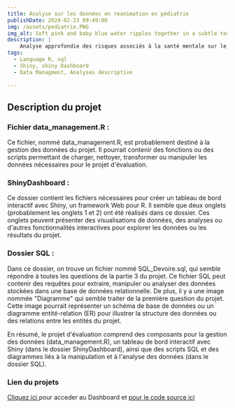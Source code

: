 ```yaml
---
title: Analyse sur les données en reanimation en pédiatrie
publishDate: 2024-02-23 09:49:00
img: /assets/pediatrie.PNG
img_alt: Soft pink and baby blue water ripples together in a subtle texture.
description: |
    Analyse approfondie des risques associés à la santé mentale sur le lieu de travail technologique, en mettant en lumière les troubles de santé mentale.
tags:
  - Language R, sql
  - Shiny, shiny Dashboard
  - Data Managment, Analyses descriptive
    
---
```


## Description du projet

### Fichier data_management.R :
Ce fichier, nommé data_management.R, est probablement destiné à la gestion des données du projet. Il pourrait contenir des fonctions ou des scripts permettant de charger, nettoyer, transformer ou manipuler les données nécessaires pour le projet d'évaluation.

### ShinyDashboard :
Ce dossier contient les fichiers nécessaires pour créer un tableau de bord interactif avec Shiny, un framework Web pour R. Il semble que deux onglets (probablement les onglets 1 et 2) ont été réalisés dans ce dossier. Ces onglets peuvent présenter des visualisations de données, des analyses ou d'autres fonctionnalités interactives pour explorer les données ou les résultats du projet.

### Dossier SQL :
Dans ce dossier, on trouve un fichier nommé SQL_Devoire.sql, qui semble répondre à toutes les questions de la partie 3 du projet. Ce fichier SQL peut contenir des requêtes pour extraire, manipuler ou analyser des données stockées dans une base de données relationnelle. De plus, il y a une image nommée "Diagramme" qui semble traiter de la première question du projet. Cette image pourrait représenter un schéma de base de données ou un diagramme entité-relation (ER) pour illustrer la structure des données ou des relations entre les entités du projet.

En résumé, le projet d'évaluation comprend des composants pour la gestion des données (data_management.R), un tableau de bord interactif avec Shiny (dans le dossier ShinyDashboard), ainsi que des scripts SQL et des diagrammes liés à la manipulation et à l'analyse des données (dans le dossier SQL).



### Lien du projets
<a href="https://ilis-datascience.univ-lille2.fr/shiny/solim.laokpezi.etu/demo/">Cliquez ici </a> pour acceder au Dashboard et <a href="https://gitlab.com/solimLaokpezi/dashboard_pediatrique"> pour le code source ici </a>


